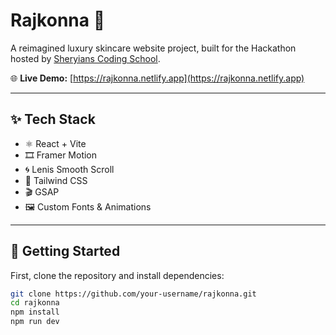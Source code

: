 # Rajkonna 👑

A reimagined luxury skincare website project, built for the Hackathon hosted by [Sheryians Coding School](https://sheryians.com/).

🌐 **Live Demo:** [https://rajkonna.netlify.app](https://rajkonna.netlify.app)

---

## ✨ Tech Stack

- ⚛️ React + Vite
- 🎞️ Framer Motion
- 🌀 Lenis Smooth Scroll
- 🌿 Tailwind CSS
- 🎬 GSAP
- 🖼️ Custom Fonts & Animations

---

## 🚀 Getting Started

First, clone the repository and install dependencies:

```bash
git clone https://github.com/your-username/rajkonna.git
cd rajkonna
npm install
npm run dev


